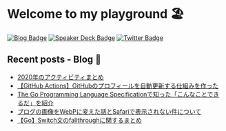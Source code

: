 # Welcome to my playground 🏖

[![Blog Badge](https://img.shields.io/badge/-Blog-blue?style=flat&logo=hugo&logoColor=white)](https://yyh-gl.github.io/tech-blog/)
[![Speaker Deck Badge](https://img.shields.io/badge/-Speaker_Deck-009287?style=flat&logo=speaker-deck&logoColor=white)](https://speakerdeck.com/yyh_gl)
[![Twitter Badge](https://img.shields.io/badge/-@yyh__gl-1ca0f1?style=flat&logo=twitter&logoColor=white)](https://twitter.com/yyh_gl)

## Recent posts - Blog 📝

- [2020年のアクティビティまとめ](https://yyh-gl.github.io/tech-blog/blog/activity_2020/)
- [【GitHub Actions】GitHubのプロフィールを自動更新する仕組みを作った](https://yyh-gl.github.io/tech-blog/blog/profile-readme-updater/)
- [The Go Programming Language Specificationで知った「こんなことできるだ」を紹介](https://yyh-gl.github.io/tech-blog/blog/uncredible-codes-from-go-spec/)
- [ブログの画像をWebPに変えた話とSafariで表示されない件について](https://yyh-gl.github.io/tech-blog/blog/support-webp/)
- [【Go】Switch文のfallthroughに関するまとめ](https://yyh-gl.github.io/tech-blog/blog/go-switch-fallthrough/)
